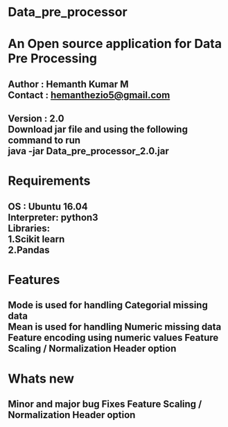 Data_pre_processor
================== 
An Open source application for Data Pre Processing
================================================== 
Author : Hemanth Kumar M  
Contact : hemanthezio5@gmail.com  
----------------------------------
Version : 2.0   
Download jar file and using the following command to run      
java -jar Data_pre_processor_2.0.jar   
------------------------------------  

Requirements
=================  
OS : Ubuntu 16.04  
Interpreter: python3  
Libraries:  
1.Scikit learn  
2.Pandas  
--------------------------  
Features  
========
Mode is used for handling Categorial missing data  
Mean is used for handling Numeric missing data    
Feature encoding using numeric values 
Feature Scaling / Normalization
Header option
--------------------------------------
Whats new  
=========
Minor and major bug Fixes
Feature Scaling / Normalization
Header option
-------------------------------------